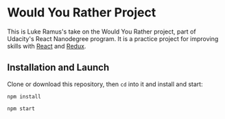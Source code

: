 # Would You Rather Project

This is Luke Ramus's take on the Would You Rather project, part of Udacity's React Nanodegree program. It is a practice project for improving skills with [React](https://github.com/facebook/react) and [Redux](https://github.com/reduxjs/redux).

## Installation and Launch

Clone or download this repository, then `cd` into it and install and start:

```npm install```

```npm start```
